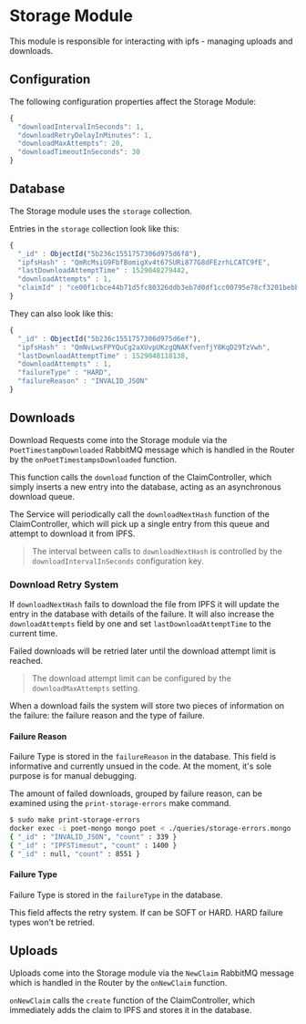 # Storage Module

This module is responsible for interacting with ipfs - managing uploads and downloads.

## Configuration

The following configuration properties affect the Storage Module:

```js
{
  "downloadIntervalInSeconds": 1,
  "downloadRetryDelayInMinutes": 1,
  "downloadMaxAttempts": 20,
  "downloadTimeoutInSeconds": 30
}
```

## Database

The Storage module uses the `storage` collection.

Entries in the `storage` collection look like this:

```js
{
  "_id" : ObjectId("5b236c1551757306d975d6f8"),
  "ipfsHash" : "QmRcMsiG9FbfBomigXv4t67SURi877G8dFEzrhLCATC9fE",
  "lastDownloadAttemptTime" : 1529048279442,
  "downloadAttempts" : 1,
  "claimId" : "ce00f1cbce44b71d5fc80326ddb3eb7d0df1cc00795e78cf3201bebb3b82f9d8"
}
```

They can also look like this:

```js
{
  "_id" : ObjectId("5b236c1551757306d975d6ef"),
  "ipfsHash" : "QmNvLwsFPYQuCg2aXUvpUKzgQNAKfvenfjY8KqD29TzVwh",
  "lastDownloadAttemptTime" : 1529048118138,
  "downloadAttempts" : 1,
  "failureType" : "HARD",
  "failureReason" : "INVALID_JSON"
}
```

## Downloads

Download Requests come into the Storage module via the `PoetTimestampDownloaded` RabbitMQ message 
which is handled in the Router by the `onPoetTimestampsDownloaded` function.

This function calls the `download` function of the ClaimController, which simply inserts a new entry into the database, 
acting as an asynchronous download queue.

The Service will periodically call the `downloadNextHash` function of the ClaimController, which will pick up a single
entry from this queue and attempt to download it from IPFS.

> The interval between calls to `downloadNextHash` is controlled by the `downloadIntervalInSeconds` configuration key.

### Download Retry System

If `downloadNextHash` fails to download the file from IPFS it will update the entry in the database with details
of the failure. It will also increase the `downloadAttempts` field by one  and set `lastDownloadAttemptTime` to the current time.

Failed downloads will be retried later until the download attempt limit is reached. 

> The download attempt limit can be configured by the `downloadMaxAttempts` setting.

When a download fails the system will store two pieces of information on the failure: the failure reason and the type of failure.

#### Failure Reason  

Failure Type is stored in the `failureReason` in the database. 
This field is informative and currently unsued in the code.
At the moment, it's sole purpose is for manual debugging.

The amount of failed downloads, grouped by failure reason, 
can be examined using the `print-storage-errors` make command. 

```bash
$ sudo make print-storage-errors 
docker exec -i poet-mongo mongo poet < ./queries/storage-errors.mongo
{ "_id" : "INVALID_JSON", "count" : 339 }
{ "_id" : "IPFSTimeout", "count" : 1400 }
{ "_id" : null, "count" : 8551 }
```

#### Failure Type

Failure Type is stored in the `failureType` in the database. 

This field affects the retry system. If can be SOFT or HARD. HARD failure types won't be retried.

## Uploads

Uploads come into the Storage module via the `NewClaim` RabbitMQ message
which is handled in the Router by the `onNewClaim` function.

`onNewClaim` calls the `create` function of the ClaimController, 
which immediately adds the claim to IPFS and stores it in the database. 
